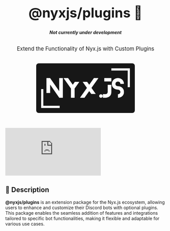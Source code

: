 <div align="center" style="padding: 30px;">
  <h1 style="font-size: 3em; font-weight: bold;">@nyxjs/plugins 🔌</h1>
  <h6 style="font-size: 1em; font-weight: bold;">Not currently under development</h6>
  <p style="font-size: 1.2em; margin-top: 10px;">Extend the Functionality of Nyx.js with Custom Plugins</p>
  <img src="../../assets/nyxjs_banner.png" alt="Nyx.js Banner" width="70%" style="margin-top: 20px; border-radius: 8px;">
</div>

[![License](https://img.shields.io/github/license/3tatsu/nyx.js?style=flat-square)](LICENSE)

## 🌟 Description

**@nyxjs/plugins** is an extension package for the Nyx.js ecosystem, allowing users to enhance and customize their
Discord bots with optional plugins. This package enables the seamless addition of features and integrations tailored to
specific bot functionalities, making it flexible and adaptable for various use cases.
